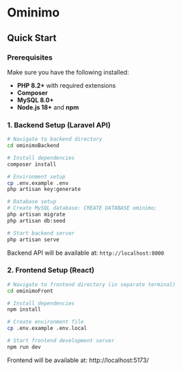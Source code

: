 # Ominimo

## Quick Start

### Prerequisites

Make sure you have the following installed:

- **PHP 8.2+** with required extensions
- **Composer**
- **MySQL 8.0+**
- **Node.js 18+** and **npm**

### 1. Backend Setup (Laravel API)

```bash
# Navigate to backend directory
cd ominimoBackend

# Install dependencies
composer install

# Environment setup
cp .env.example .env
php artisan key:generate

# Database setup
# Create MySQL database: CREATE DATABASE ominimo;
php artisan migrate
php artisan db:seed

# Start backend server
php artisan serve
```

Backend API will be available at: `http://localhost:8000`

### 2. Frontend Setup (React)

```bash
# Navigate to frontend directory (in separate terminal)
cd ominimoFront

# Install dependencies
npm install

# Create environment file
cp .env.example .env.local

# Start frontend development server
npm run dev
```

Frontend will be available at: http://localhost:5173/
